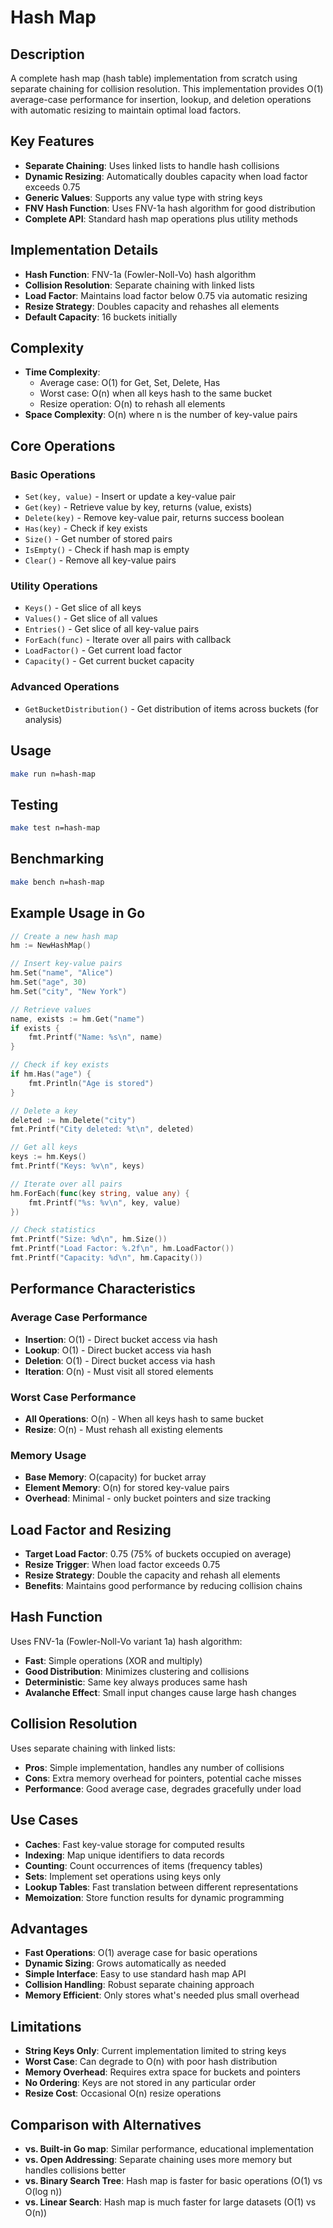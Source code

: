 # Hash Map

## Description

A complete hash map (hash table) implementation from scratch using separate chaining for collision resolution. This implementation provides O(1) average-case performance for insertion, lookup, and deletion operations with automatic resizing to maintain optimal load factors.

## Key Features

- **Separate Chaining**: Uses linked lists to handle hash collisions
- **Dynamic Resizing**: Automatically doubles capacity when load factor exceeds 0.75
- **Generic Values**: Supports any value type with string keys
- **FNV Hash Function**: Uses FNV-1a hash algorithm for good distribution
- **Complete API**: Standard hash map operations plus utility methods

## Implementation Details

- **Hash Function**: FNV-1a (Fowler-Noll-Vo) hash algorithm
- **Collision Resolution**: Separate chaining with linked lists
- **Load Factor**: Maintains load factor below 0.75 via automatic resizing
- **Resize Strategy**: Doubles capacity and rehashes all elements
- **Default Capacity**: 16 buckets initially

## Complexity

- **Time Complexity**:
  - Average case: O(1) for Get, Set, Delete, Has
  - Worst case: O(n) when all keys hash to the same bucket
  - Resize operation: O(n) to rehash all elements
- **Space Complexity**: O(n) where n is the number of key-value pairs

## Core Operations

### Basic Operations

- `Set(key, value)` - Insert or update a key-value pair
- `Get(key)` - Retrieve value by key, returns (value, exists)
- `Delete(key)` - Remove key-value pair, returns success boolean
- `Has(key)` - Check if key exists
- `Size()` - Get number of stored pairs
- `IsEmpty()` - Check if hash map is empty
- `Clear()` - Remove all key-value pairs

### Utility Operations

- `Keys()` - Get slice of all keys
- `Values()` - Get slice of all values
- `Entries()` - Get slice of all key-value pairs
- `ForEach(func)` - Iterate over all pairs with callback
- `LoadFactor()` - Get current load factor
- `Capacity()` - Get current bucket capacity

### Advanced Operations

- `GetBucketDistribution()` - Get distribution of items across buckets (for analysis)

## Usage

```bash
make run n=hash-map
```

## Testing

```bash
make test n=hash-map
```

## Benchmarking

```bash
make bench n=hash-map
```

## Example Usage in Go

```go
// Create a new hash map
hm := NewHashMap()

// Insert key-value pairs
hm.Set("name", "Alice")
hm.Set("age", 30)
hm.Set("city", "New York")

// Retrieve values
name, exists := hm.Get("name")
if exists {
    fmt.Printf("Name: %s\n", name)
}

// Check if key exists
if hm.Has("age") {
    fmt.Println("Age is stored")
}

// Delete a key
deleted := hm.Delete("city")
fmt.Printf("City deleted: %t\n", deleted)

// Get all keys
keys := hm.Keys()
fmt.Printf("Keys: %v\n", keys)

// Iterate over all pairs
hm.ForEach(func(key string, value any) {
    fmt.Printf("%s: %v\n", key, value)
})

// Check statistics
fmt.Printf("Size: %d\n", hm.Size())
fmt.Printf("Load Factor: %.2f\n", hm.LoadFactor())
fmt.Printf("Capacity: %d\n", hm.Capacity())
```

## Performance Characteristics

### Average Case Performance

- **Insertion**: O(1) - Direct bucket access via hash
- **Lookup**: O(1) - Direct bucket access via hash
- **Deletion**: O(1) - Direct bucket access via hash
- **Iteration**: O(n) - Must visit all stored elements

### Worst Case Performance

- **All Operations**: O(n) - When all keys hash to same bucket
- **Resize**: O(n) - Must rehash all existing elements

### Memory Usage

- **Base Memory**: O(capacity) for bucket array
- **Element Memory**: O(n) for stored key-value pairs
- **Overhead**: Minimal - only bucket pointers and size tracking

## Load Factor and Resizing

- **Target Load Factor**: 0.75 (75% of buckets occupied on average)
- **Resize Trigger**: When load factor exceeds 0.75
- **Resize Strategy**: Double the capacity and rehash all elements
- **Benefits**: Maintains good performance by reducing collision chains

## Hash Function

Uses FNV-1a (Fowler-Noll-Vo variant 1a) hash algorithm:

- **Fast**: Simple operations (XOR and multiply)
- **Good Distribution**: Minimizes clustering and collisions
- **Deterministic**: Same key always produces same hash
- **Avalanche Effect**: Small input changes cause large hash changes

## Collision Resolution

Uses separate chaining with linked lists:

- **Pros**: Simple implementation, handles any number of collisions
- **Cons**: Extra memory overhead for pointers, potential cache misses
- **Performance**: Good average case, degrades gracefully under load

## Use Cases

- **Caches**: Fast key-value storage for computed results
- **Indexing**: Map unique identifiers to data records
- **Counting**: Count occurrences of items (frequency tables)
- **Sets**: Implement set operations using keys only
- **Lookup Tables**: Fast translation between different representations
- **Memoization**: Store function results for dynamic programming

## Advantages

- **Fast Operations**: O(1) average case for basic operations
- **Dynamic Sizing**: Grows automatically as needed
- **Simple Interface**: Easy to use standard hash map API
- **Collision Handling**: Robust separate chaining approach
- **Memory Efficient**: Only stores what's needed plus small overhead

## Limitations

- **String Keys Only**: Current implementation limited to string keys
- **Worst Case**: Can degrade to O(n) with poor hash distribution
- **Memory Overhead**: Requires extra space for buckets and pointers
- **No Ordering**: Keys are not stored in any particular order
- **Resize Cost**: Occasional O(n) resize operations

## Comparison with Alternatives

- **vs. Built-in Go map**: Similar performance, educational implementation
- **vs. Open Addressing**: Separate chaining uses more memory but handles collisions better
- **vs. Binary Search Tree**: Hash map is faster for basic operations (O(1) vs O(log n))
- **vs. Linear Search**: Hash map is much faster for large datasets (O(1) vs O(n))
